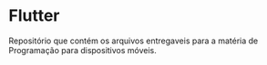# Flutter
Repositório que contém os arquivos entregaveis para a matéria de Programação para dispositivos móveis.
